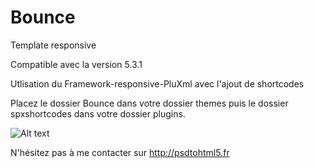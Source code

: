 Bounce
=========
Template responsive 

Compatible avec la version 5.3.1


Utlisation du Framework-responsive-PluXml avec l'ajout de shortcodes



Placez le dossier Bounce dans votre dossier themes puis le dossier spxshortcodes dans votre dossier plugins.



![Alt text](http://libertea.fr/bounce.jpg)


N'hésitez pas à me contacter sur http://psdtohtml5.fr
